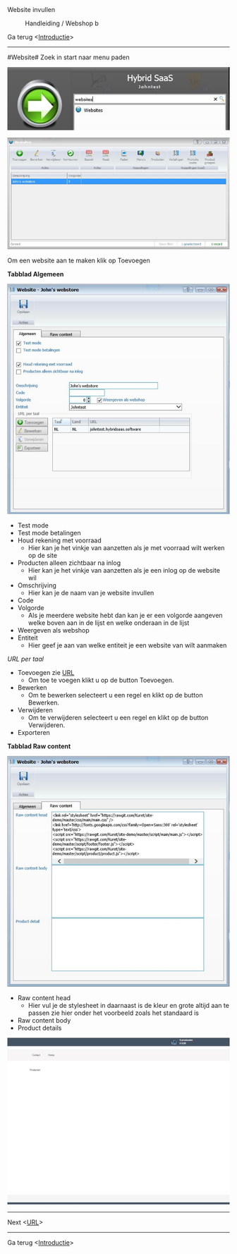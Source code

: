 <properties>
	<page>
		<title>Website invullen</title>
		<description>Website invullen</description>
	</page>
	<menu>
		<position>Handleiding / Webshop</position>
		<title>Website</title>
		<sort>b</sort>
	</menu>
</properties>

Ga terug <[Introductie](http://hybridsaas.support/pages/handleiding/modules/P-Z/website/Introductie)>

----------

#Website#
Zoek in start naar menu paden

![](images/start-websites.JPG)

![](images/website.JPG)

Om een website aan te maken klik op Toevoegen

**Tabblad Algemeen**

![](images/website-algemeen.JPG)

- Test mode
- Test mode betalingen
- Houd rekening met voorraad
	- Hier kan je het vinkje van aanzetten als je met voorraad wilt werken op de site
- Producten alleen zichtbaar na inlog
	- Hier kan je het vinkje van aanzetten als je een inlog op de website wil
- Omschrijving
	- Hier kan je de naam van je website invullen
- Code
- Volgorde
	- Als je meerdere website hebt dan kan je er een volgorde aangeven welke boven aan in de lijst en welke onderaan in de lijst
- Weergeven als webshop
- Entiteit
	- Hier geef je aan van welke entiteit je een website van wilt aanmaken

*URL per taal*

- Toevoegen zie [URL](http://hybridsaas.support/pages/handleiding/modules/P-Z/website/URL)
	- Om toe te voegen klikt u op de button Toevoegen.
- Bewerken
	- Om te bewerken selecteert u een regel en klikt op de button Bewerken.
- Verwijderen
	- Om te verwijderen selecteert u een regel en klikt op de button Verwijderen.
- Exporteren

**Tabblad Raw content**

![](images/website-rawcontent.JPG)

- Raw content head
	- Hier vul je de stylesheet in daarnaast is de kleur en grote altijd aan te passen zie hier onder het voorbeeld zoals het standaard is  
- Raw content body
- Product details

![](images/website-rawcontent-zichtbaar.JPG)


----------

Next <[URL](http://hybridsaas.support/pages/handleiding/modules/P-Z/website/URL)>

----------

Ga terug <[Introductie](http://hybridsaas.support/pages/handleiding/modules/P-Z/website/Introductie)> 